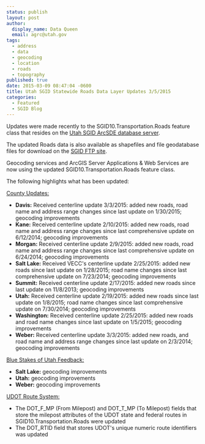 ```yaml
---
status: publish
layout: post
author:
  display_name: Data Queen
  email: agrc@utah.gov
tags:
  - address
  - data
  - geocoding
  - location
  - roads
  - topography
published: true
date: 2015-03-09 08:47:04 -0600
title: Utah SGID Statewide Roads Data Layer Updates 3/5/2015
categories:
  - Featured
  - SGID Blog
---
```

<p>Updates were made recently to the SGID10.Transportation.Roads feature class that resides on the <a href="{{ "/sgid-database/" | prepend: site.baseurl }}">Utah SGID ArcSDE database server</a>.</p>
<p>The updated Roads data is also available as shapefiles and file geodatabase files for download on the <a href="ftp://ftp.agrc.utah.gov/UtahSGID_Vector/UTM12_NAD83/TRANSPORTATION/PackagedData/_Statewide/UtahRoadAndHighwaySystem/">SGID FTP site</a>.</p>
<p>Geocoding services and ArcGIS Server Applications & Web Services are now using the updated SGID10.Transportation.Roads feature class.</p>
<p>The following highlights what has been updated:</p>
<p><span style="text-decoration: underline;">County Updates:</span></p>
<ul>
<li><strong>Davis:</strong> Received centerline update 3/3/2015: added new roads, road name and address range changes since last update on 1/30/2015; geocoding improvements</li>
<li><strong>Kane:</strong> Received centerline update 2/10/2015: added new roads, road name and address range changes since last comprehensive update on 6/12/2014; geocoding improvements</li>
<li><strong>Morgan:</strong> Received centerline update 2/9/2015: added new roads, road name and address range changes since last comprehensive update on 6/24/2014; geocoding improvements</li>
<li><strong>Salt Lake:</strong> Received VECC's centerline update 2/25/2015: added new roads since last update on 1/28/2015; road name changes since last comprehensive update on 7/23/2014; geocoding improvements</li>
<li><strong>Summit:</strong> Received centerline update 2/17/2015: added new roads since last update on 11/8/2013; geocoding improvements</li>
<li><strong>Utah:</strong> Received centerline update 2/19/2015: added new roads since last update on 1/8/2015; road name changes since last comprehensive update on 7/30/2014; geocoding improvements</li>
<li><strong>Washington:</strong> Received centerline update 2/25/2015: added new roads and road name changes since last update on 1/5/2015; geocoding improvements</li>
<li><strong>Weber:</strong> Received centerline update 3/3/2015: added new roads, and road name and address range changes since last update on 2/3/2014; geocoding improvements</li>
</ul>
<p><span style="text-decoration: underline;">Blue Stakes of Utah Feedback:</span></p>
<ul>
<li><strong>Salt Lake:</strong> geocoding improvements</li>
<li><strong>Utah:</strong> geocoding improvements</li>
<li><strong>Weber:</strong> geocoding improvements</li>
</ul>
<p><span style="text-decoration: underline;">UDOT Route System:</span></p>
<ul>
<li>The DOT_F_MP (From Milepost) and DOT_T_MP (To Milepost) fields that store the milepost attributes of the UDOT state and federal routes in SGID10.Transportation.Roads were updated</li>
<li>The DOT_RTID field that stores UDOT's unique numeric route identifiers was updated</li>
 